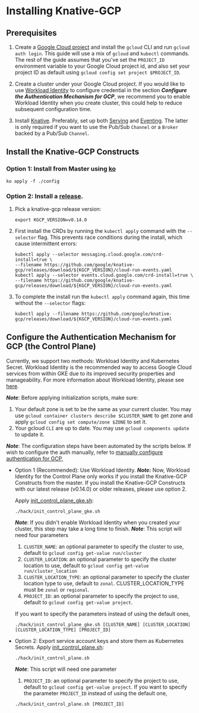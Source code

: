 # Installing Knative-GCP

## Prerequisites

1. Create a
   [Google Cloud project](https://cloud.google.com/resource-manager/docs/creating-managing-projects)
   and install the `gcloud` CLI and run `gcloud auth login`. This guide will use
   a mix of `gcloud` and `kubectl` commands. The rest of the guide assumes that
   you've set the `PROJECT_ID` environment variable to your Google Cloud project
   id, and also set your project ID as default using
   `gcloud config set project $PROJECT_ID`.

1. Create a cluster under your Google Cloud project. If you would like to use
   [Workload Identity](https://cloud.google.com/kubernetes-engine/docs/how-to/workload-identity)
   to configure credential in the section **_Configure the Authentication
   Mechanism for GCP_**, we recommend you to enable Workload Identity when you
   create cluster, this could help to reduce subsequent configuration time.

1. Install [Knative](https://knative.dev/docs/install/). Preferably, set up both
   [Serving](https://knative.dev/docs/serving/) and
   [Eventing](https://knative.dev/docs/eventing/). The latter is only required
   if you want to use the Pub/Sub `Channel` or a `Broker` backed by a Pub/Sub
   `Channel`.

## Install the Knative-GCP Constructs

### Option 1: Install from Master using [ko](http://github.com/google/ko)

```shell
ko apply -f ./config
```

### Option 2: Install a [release](https://github.com/google/knative-gcp/releases).

1. Pick a knative-gcp release version:

   ```shell
   export KGCP_VERSION=v0.14.0
   ```

1. First install the CRDs by running the `kubectl apply` command with the
   `--selector` flag. This prevents race conditions during the install, which
   cause intermittent errors:

   ```shell
   kubectl apply --selector messaging.cloud.google.com/crd-install=true \
   --filename https://github.com/google/knative-gcp/releases/download/${KGCP_VERSION}/cloud-run-events.yaml
   kubectl apply --selector events.cloud.google.com/crd-install=true \
   --filename https://github.com/google/knative-gcp/releases/download/${KGCP_VERSION}/cloud-run-events.yaml
   ```

1. To complete the install run the `kubectl apply` command again, this time
   without the `--selector` flags:

   ```shell
   kubectl apply --filename https://github.com/google/knative-gcp/releases/download/${KGCP_VERSION}/cloud-run-events.yaml
   ```

## Configure the Authentication Mechanism for GCP (the Control Plane)

Currently, we support two methods: Workload Identity and Kubernetes Secret.
Workload Identity is the recommended way to access Google Cloud services from
within GKE due to its improved security properties and manageability. For more
information about Workload Identity, please see
[here](https://cloud.google.com/kubernetes-engine/docs/how-to/workload-identity).

**_Note_**: Before applying initialization scripts, make sure:

1. Your default zone is set to be the same as your current cluster. You may use
   `gcloud container clusters describe $CLUSTER_NAME` to get zone and apply
   `gcloud config set compute/zone $ZONE` to set it.
1. Your gcloud `CLI` are up to date. You may use `gcloud components update` to
   update it.

**_Note_**: The configuration steps have been automated by the scripts below. If
wish to configure the auth manually, refer to
[manually configure authentication for GCP](./authentication-mechanisms-gcp.md),

- Option 1 (Recommended): Use Workload Identity. **_Note:_** Now, Workload
  Identity for the Control Plane only works if you install the Knative-GCP
  Constructs from the master. If you install the Knative-GCP Constructs with our
  latest release (v0.14.0) or older releases, please use option 2. 
  
  Apply
  [init_control_plane_gke.sh](../../hack/init_control_plane_gke.sh):

  ```shell
  ./hack/init_control_plane_gke.sh
  ```

  **_Note_**: If you didn't enable Workload Identity when you created your
  cluster, this step may take a long time to finish.
  **_Note_**: This script will need four parameters

  1. `CLUSTER_NAME`: an optional parameter to specify the cluster to use,
     default to 
     `gcloud config get-value run/cluster`
  1. `CLUSTER_LOCATION`: an optional parameter to specify the cluster location
     to use, default to 
     `gcloud config get-value run/cluster_location`
  1. `CLUSTER_LOCATION_TYPE`: an optional parameter to specify the cluster
     location type to use, default to `zonal`. CLUSTER_LOCATION_TYPE must be
     `zonal` or `regional`.
  1. `PROJECT_ID`: an optional parameter to specify the project to use, default
     to 
     `gcloud config get-value project`.

  If you want to specify the parameters instead of using the default ones,

  ```shell
  ./hack/init_control_plane_gke.sh [CLUSTER_NAME] [CLUSTER_LOCATION] [CLUSTER_LOCATION_TYPE] [PROJECT_ID]
  ```

* Option 2: Export service account keys and store them as Kubernetes Secrets.
  Apply [init_control_plane.sh](../../hack/init_control_plane.sh):

  ```shell
  ./hack/init_control_plane.sh
  ```

  **_Note_**: This script will need one parameter

  1.  `PROJECT_ID`: an optional parameter to specify the project to use, default
      to 
      `gcloud config get-value project`. 
  If you want to specify the parameter
      `PROJECT_ID` instead of using the default one,

  ```shell
  ./hack/init_control_plane.sh [PROJECT_ID]
  ```
